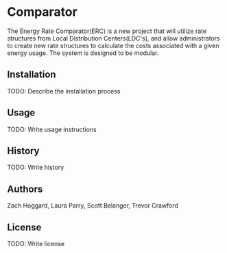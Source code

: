 # Comparator
The Energy Rate Comparator(ERC) is a new project that will utilize rate structures from Local Distribution Centers(LDC's), and allow administrators to create new rate structures to calculate the costs associated with a given energy usage. The system is designed to be modular. 

## Installation
TODO: Describe the installation process

## Usage
TODO: Write usage instructions

## History
TODO: Write history

## Authors
Zach Hoggard, Laura Parry, Scott Belanger, Trevor Crawford

## License
TODO: Write license
